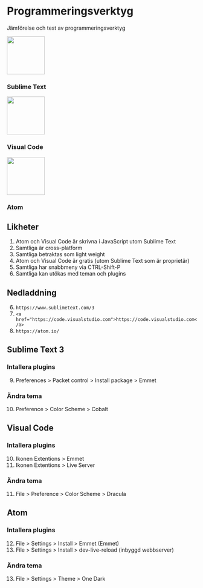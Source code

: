 # Programmeringsverktyg
Jämförelse och test av programmeringsverktyg

<img src="https://upload.wikimedia.org/wikipedia/en/4/4c/Sublime_Text_Logo.png" width="100px">

### Sublime Text

<img src="https://upload.wikimedia.org/wikipedia/commons/thumb/f/f3/Visual_Studio_Code_0.10.1_icon.png/768px-Visual_Studio_Code_0.10.1_icon.png" width="100px">

### Visual Code

<img src="https://cdn-business.discourse.org/uploads/github_atom/490/d8548f4ce56f1599.png" width="100px">

### Atom

## Likheter
1. Atom och Visual Code är skrivna i JavaScript utom Sublime Text
2. Samtliga är cross-platform
3. Samtliga betraktas som light weight
3. Atom och Visual Code är gratis (utom Sublime Text som är proprietär)
4. Samtliga har snabbmeny via CTRL-Shift-P
5. Samtliga kan utökas med teman och plugins
## Nedladdning
6. ```https://www.sublimetext.com/3```
7. ```<a href="https://code.visualstudio.com">https://code.visualstudio.com</a>```
8. ```https://atom.io/```
## Sublime Text 3
### Intallera plugins
9. Preferences > Packet control > Install package > Emmet
### Ändra tema
10. Preference > Color Scheme > Cobalt


## Visual Code
### Intallera plugins
10. Ikonen Extentions > Emmet
9. Ikonen Extentions > Live Server
### Ändra tema
11. File > Preference > Color Scheme > Dracula


## Atom
### Intallera plugins
12. File > Settings > Install > Emmet (Emmet)
9. File > Settings > Install > dev-live-reload (inbyggd webbserver)
### Ändra tema
13. File > Settings > Theme > One Dark
